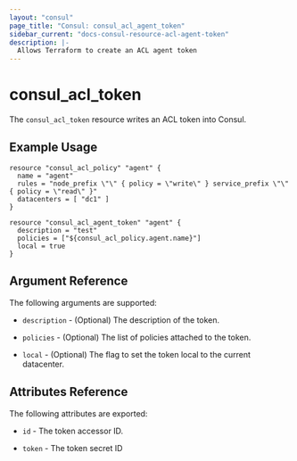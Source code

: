 ```yaml
---
layout: "consul"
page_title: "Consul: consul_acl_agent_token"
sidebar_current: "docs-consul-resource-acl-agent-token"
description: |-
  Allows Terraform to create an ACL agent token
---
```


# consul_acl_token

The `consul_acl_token` resource writes an ACL token into Consul.

## Example Usage

```hcl
resource "consul_acl_policy" "agent" {
  name = "agent"
  rules = "node_prefix \"\" { policy = \"write\" } service_prefix \"\" { policy = \"read\" }"
  datacenters = [ "dc1" ]
}

resource "consul_acl_agent_token" "agent" {
  description = "test"
  policies = ["${consul_acl_policy.agent.name}"]
  local = true
}
```

## Argument Reference

The following arguments are supported:

* `description` - (Optional) The description of the token.

* `policies` - (Optional) The list of policies attached to the token.

* `local` - (Optional) The flag to set the token local to the current datacenter.

## Attributes Reference

The following attributes are exported:

* `id` - The token accessor ID.

* `token` - The token secret ID
